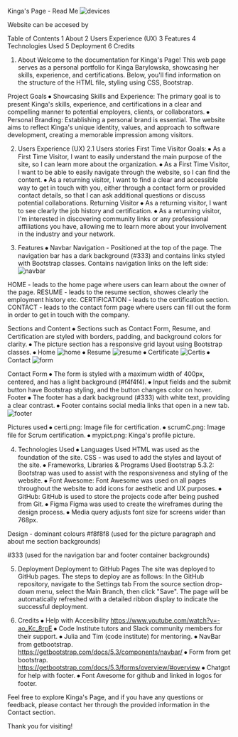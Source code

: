 Kinga's Page - Read Me
![devices ](https://github.com/Kingabar/resume/assets/131781858/b10d95c3-c84e-4e92-a729-b8824afad333)

Website can be accesed by 

Table of Contents
1 About
2 Users Experience (UX)
3 Features
4 Technologies Used
5 Deployment
6 Credits

1. About
Welcome to the documentation for Kinga's Page! This web page serves as a personal portfolio for Kinga Barylowska, showcasing her skills, experience, and certifications. 
Below, you'll find information on the structure of the HTML file, styling using CSS, Bootstrap. 


Project Goals
⦁	Showcasing Skills and Experience:  The primary goal is to present Kinga's skills, experience, and certifications in a clear and compelling manner to potential employers, clients, or collaborators.
⦁	Personal Branding: Establishing a personal brand is essential. The website aims to reflect Kinga's unique identity, values, and approach to software development, creating a memorable impression among visitors.


2. Users Experience (UX)
2.1 Users stories
First Time Visitor Goals:
⦁	As a First Time Visitor, I want to easily understand the main purpose of the site, so I can learn more about the organization.
⦁	As a First Time Visitor, I want to be able to easily navigate through the website, so I can find the content.
⦁	As a returning visitor, I want to find a clear and accessible way to get in touch with you, either through a contact form or provided contact details, so that I can ask additional questions or discuss potential collaborations.
Returning Visitor
⦁	As a returning visitor, I want to see clearly the job history and certification.
⦁	As a returning visitor, I'm interested in discovering community links or any professional affiliations you have, allowing me to learn more about your involvement in the industry and your network.

4. Features
⦁	Navbar
Navigation  - Positioned at the top of the page. The navigation bar has a dark background (#333) and contains links styled with Bootstrap classes. Contains navigation links on the left side:
 ![navbar](https://github.com/Kingabar/resume/assets/131781858/d2d57e56-f436-404f-b8c2-2085d604062e)

HOME - leads to the home page where users can learn about the owner of the page.
RESUME - leads to the resume section, showes clearly the employment history etc.
CERTIFICATION - leads to the certification section.
CONTACT - leads to the contact form page where users can fill out the form in order to get in touch with the company.

Sections and Content
⦁	Sections such as Contact Form, Resume, and Certification are styled with borders, padding, and background colors for clarity.
⦁	The picture section has a responsive grid layout using Bootstrap classes.
⦁	Home
![home](https://github.com/Kingabar/resume/assets/131781858/1a04dd83-c80f-428d-9d61-6f0c50b2c0d2)
⦁	Resume
![resume](https://github.com/Kingabar/resume/assets/131781858/d0c891c3-61c0-401d-8af7-19bd0cb88032)
⦁	Certificate
![Certis](https://github.com/Kingabar/resume/assets/131781858/e427714c-ebfa-40e5-912c-2c035da177c6)
⦁	Contact
 ![form](https://github.com/Kingabar/resume/assets/131781858/64cddfee-436a-4775-9497-e12d67ad8af7)
 
Contact Form
⦁	The form is styled with a maximum width of 400px, centered, and has a light background (#f4f4f4).
⦁	Input fields and the submit button have Bootstrap styling, and the button changes color on hover.
Footer
⦁	The footer has a dark background (#333) with white text, providing a clear contrast. 
⦁	Footer contains social media links that open in a new tab.​
![footer](https://github.com/Kingabar/resume/assets/131781858/d66167fe-dd0a-4fa1-9f6e-ef7626a4069d)
 
Pictures used 
⦁	certi.png: Image file for certification.
⦁	scrumC.png: Image file for Scrum certification.
⦁	mypict.png: Kinga's profile picture.

4. Technologies Used
⦁	Languages Used
HTML was used as the foundation of the site.
CSS - was used to add the styles and layout of the site.
⦁	Frameworks, Libraries & Programs Used
Bootstrap 5.3.2:
Bootstrap was used to assist with the responsiveness and styling of the website.
⦁	Font Awesome:
Font Awesome was used on all pages throughout the website to add icons for aesthetic and UX purposes.
⦁	GitHub:
GitHub is used to store the projects code after being pushed from Git.
⦁	Figma
Figma was used to create the wireframes during the design process.
⦁	Media query adjusts font size for screens wider than 768px.

Design - dominant colours
#f8f8f8 (used for the picture paragraph and about me section backgrounds)
 
#333 (used for the navigation bar and footer container backgrounds)
 

5. Deployment
Deployment to GitHub Pages
The site was deployed to GitHub pages. The steps to deploy are as follows:
In the GitHub repository, navigate to the Settings tab
From the source section drop-down menu, select the Main Branch, then click "Save".
The page will be automatically refreshed with a detailed ribbon display to indicate the successful deployment.

6. Credits 
⦁	Help with Accesibility 
https://www.youtube.com/watch?v=-ao_Kc_8rpE 
⦁	Code Institute tutors and Slack community members for their support.
⦁	Julia and Tim (code institute) for mentoring.
⦁	NavBar from getbootstrap.
https://getbootstrap.com/docs/5.3/components/navbar/
⦁	Form from get bootstrap.
https://getbootstrap.com/docs/5.3/forms/overview/#overview
⦁	Chatgpt for help with footer.
⦁	Font Awesome for github and linked in logos for footer. 

Feel free to explore Kinga's Page, and if you have any questions or feedback, please contact her through the provided information in the Contact section.

Thank you for visiting! 


